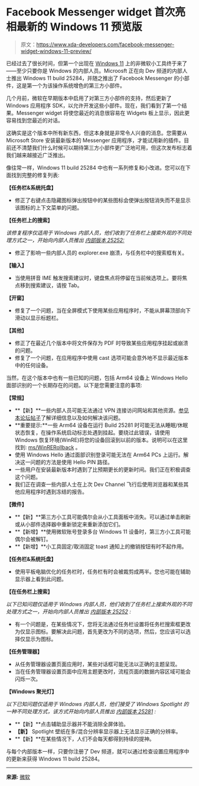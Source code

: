 # Facebook Messenger widget 首次亮相最新的 Windows 11 预览版

> 原文：<https://www.xda-developers.com/facebook-messenger-widget-windows-11-preview/>

已经过去了很长时间，但第一个出现在 [Windows 11](https://www.xda-developers.com/windows-11/) 上的非微软小工具终于来了——至少只要你是 Windows 的内部人员。Microosft 正在向 Dev 频道的内部人士推出 Windows 11 build 25284，并随之推出了 Facebook Messenger 的小部件，这是第一个为该操作系统增色的第三方小部件。

几个月前，微软在早期版本中启用了对第三方小部件的支持，然后更新了 Windows 应用程序 SDK，以允许开发这些小部件。现在，我们看到了第一个结果。Messenger widget 将使您最近的消息很容易在 Widgets 板上显示，因此更容易找到您最近的对话。

这确实是这个版本中所有新东西，但这本身就是非常令人兴奋的消息。您需要从 Microsoft Store 安装最新版本的 Messenger 应用程序，才能试用新的插件。目前还不清楚我们什么时候可以期待第三方小部件更广泛地可用，但这次发布标志着我们越来越接近广泛推出。

像往常一样，Windows 11 build 25284 中也有一系列修复和小改进。您可以在下面找到完整的修复列表:

**【任务栏&系统托盘】**

*   修正了右键点击隐藏图标弹出按钮中的某些图标会使弹出按钮消失而不是显示该图标的上下文菜单的问题。

**【任务栏上的搜索】**

*该修复程序仅适用于 Windows 内部人员，他们收到了任务栏上搜索外观的不同处理方式之一，开始向内部人员推出* [*内部版本 25252:*](https://blogs.windows.com/windows-insider/2022/11/28/announcing-windows-11-insider-preview-build-25252/)

*   修正了影响一些内部人员的 explorer.exe 崩溃，与任务栏中的搜索框有关。

**【输入】**

*   当使用拼音 IME 触发搜索建议时，键盘焦点将停留在当前候选项上。要将焦点移到搜索建议，请按 Tab。

**【开窗】**

*   修复了一个问题，当在全屏模式下使用某些应用程序时，不能从屏幕顶部向下滑动以显示标题栏。

**【其他】**

*   修正了在最近几个版本中将文件保存为 PDF 时导致某些应用程序挂起或崩溃的问题。
*   修复了一个问题，在应用程序中使用 cast 选项可能会意外地不显示最近版本中的任何设备。

当然，在这个版本中也有一些已知的问题，包括 Arm64 设备上 Windows Hello 面部识别的一个长期存在的问题。以下是您需要注意的事项:

**【常规】**

*   **【新】**一些内部人员可能无法通过 VPN 连接访问网站和其他资源。[参见本论坛帖子](https://aka.ms/25284VPN)了解详细信息以及如何解决该问题。
*   **重要提示:**一些 Arm64 设备在运行 Build 25281 时可能无法从睡眠/休眠状态恢复，在操作系统启动标志处遇到挂起。要绕过此错误，请使用 Windows 恢复环境(WinRE)将您的设备回滚到以前的版本。说明可以在这里找到: [ms/WinRERollback](https://aka.ms/WinRERollback) 。
*   使用 Windows Hello 通过面部识别登录可能无法在 Arm64 PCs 上运行。解决这一问题的方法是使用 Hello PIN 路径。
*   一些用户在安装最新版本时遇到了比预期更长的更新时间。我们正在积极调查这个问题。
*   我们正在调查一些内部人士在上次 Dev Channel 飞行后使用浏览器和某些其他应用程序时遇到冻结的报告。

**【微件】**

*   **【新】**第三方小工具可能偶尔会从小工具面板中消失。可以通过单击刷新或从小部件选择器中重新锁定来重新添加它们。
*   **【新增】**使用微软账号登录多台 Windows 11 设备时，第三方小工具可能偶尔会被解钉。
*   **【新增】**小工具固定/取消固定 toast 通知上的撤销按钮有时不起作用。

**【任务栏&系统托盘】**

*   使用平板电脑优化的任务栏时，任务栏有时会被裁剪成两半。您也可能在辅助显示器上看到此问题。

**【在任务栏上搜索】**

*以下已知问题仅适用于 Windows 内部人员，他们收到了任务栏上搜索外观的不同处理方式之一，开始向内部人员推出* [*内部版本 25252*](https://blogs.windows.com/windows-insider/2022/11/28/announcing-windows-11-insider-preview-build-25252/) *:*

*   有一个问题是，在某些情况下，您将无法通过任务栏设置将任务栏搜索框更改为仅显示图标。要解决此问题，首先更改为不同的选项，然后，您应该可以选择仅显示为图标。

**【任务管理器】**

*   从任务管理器设置页面应用时，某些对话框可能无法以正确的主题呈现。
*   当在任务管理器设置页面中应用主题更改时，流程页面的数据内容区域可能会闪烁一次。

**【Windows 聚光灯】**

*以下已知问题仅适用于 Windows 内部人员，他们接受了 Windows Spotlight 的一种不同处理方式，该方式开始向内部人员推出* [*内部版本 25281*](https://blogs.windows.com/windows-insider/2023/01/19/announcing-windows-11-insider-preview-build-25281/) *:*

*   **【新】**点击辅助显示器并不能消除全屏体验。
*   **【新】** Spotlight 壁纸在多/混合分辨率显示器上无法显示正确的分辨率。
*   **【新】**在某些情况下，人们不会每天都得到持续的提神。

与每个内部版本一样，只要你注册了 Dev 频道，就可以通过检查设置应用程序中的更新来获得 Windows 11 build 25284。

* * *

**来源:** [微软](https://blogs.windows.com/windows-insider/2023/01/25/announcing-windows-11-insider-preview-build-25284/)